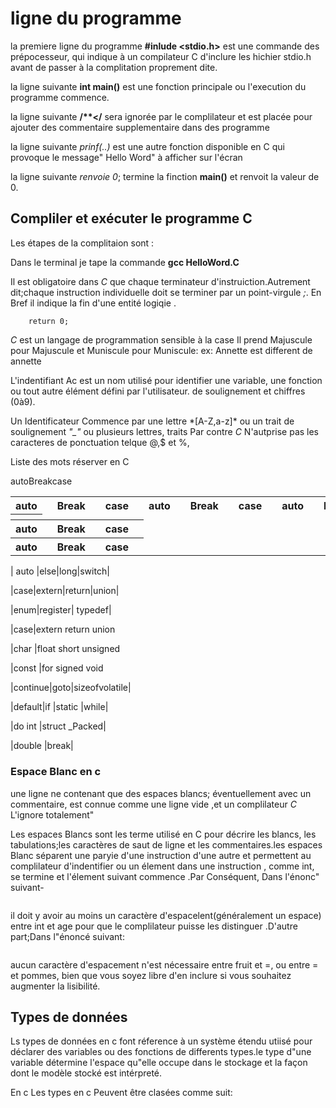 # ligne du programme 
la premiere ligne du programme **#inlude <stdio.h>** est une commande des prépocesseur, qui indique à un compilateur C d'inclure les hichier stdio.h avant de passer à la complitation proprement dite.

la ligne suivante **int main()** est une fonction principale ou l'execution du programme commence.

la ligne suivante __/**</__ sera ignorée par le complilateur et est placée pour ajouter des commentaire supplementaire dans des programme


la ligne suivante *prinf(..)* est une autre fonction disponible en C qui provoque le message" Hello Word" à afficher sur l'écran

la ligne suivante *renvoie 0*; termine la finction **main()** et renvoit la valeur de 0.

## Compliler et exécuter le programme C

Les étapes de la complitaion sont :

Dans le terminal je tape la commande **gcc HelloWord.C**

Il est obligatoire dans *C* que chaque terminateur d'instruiction.Autrement dit;chaque instruction individuelle doit se terminer par un point-virgule *;*. En Bref il indique la fin d'une entité logiqie .


```printf("Hello, World! \n");
    return 0;
```
 *C* est un langage de  programmation sensible à  la case Il prend Majuscule pour Majuscule et Muniscule pour Muniscule:
 ex: Annette est different de annette

 L'indentifiant Ac est un nom utilisé pour identifier une variable, une fonction ou tout autre élément défini par l'utilisateur. 
 de soulignement et chiffres (0à9).

Un Identificateur Commence par une lettre \*[A-Z,a-z]* ou un trait de soulignement *"_"* ou plusieurs lettres, traits
 Par contre *C* N'autprise pas les caracteres de ponctuation telque @,$ et %, 


Liste des mots réserver en C

<table>
    <!-- <tr> -->
        <th>auto<th>
        <th>Break<th>
        <th>case<th>
          <th>auto<th>
        <th>Break<th>
        <th>case<th>  
        <th>auto<th>
        <th>Break<th>
        <th>else<th>  
        <th>long<th>
        <th>switch<th>
        <th>union<th>  
        <th>enum<th>
        <th>register<th>
        <th>typedef<th>  
        <th>extern<th>
        <th>return<th>
        <th>union<th>
    <!-- <tr> -->
     <th>
        <tr>auto<tr>
        <tr>Break<tr>
        <tr>case<tr>
    <th>
     <tr>
        <th>auto<th>
        <th>Break<th>
        <th>case<th>
    <tr> <tr>
        <th>auto<th>
        <th>Break<th>
        <th>case<th>
    <tr>
<table>

| auto	|else|long|switch|
<!-- |---|---|--- |---| -->
|case|extern|return|union|
<!-- | ---|---|---|---|---|---| -->
|enum|register|	typedef|
<!-- | ---  |---|---|---|---|---| -->
|case|extern	return	union
<!-- | ---  |---|---|---|---|---| -->
|char	|float	short	unsigned
<!-- | ---  |---|---|---|---|---| -->
|const	|for	signed	void
<!-- | ---|---|---|---|---|---| -->
|continue|goto|sizeofvolatile|
<!-- | ---  |---|---|---|---|---| -->
|default|if	|static	|while|
<!-- | ---  |---|---|---|---|---| -->
|do	int	|struct	_Packed|
<!-- | ---  |---|---|---|---|---| -->
|double |break|

### Espace Blanc en c

une ligne ne contenant que des espaces blancs; éventuellement avec un commentaire, est connue comme une ligne vide ,et un complilateur *C* L'ignore totalement"

Les espaces Blancs sont les terme utilisé en C pour décrire les blancs, les tabulations;les caractères de saut de ligne et les commentaires.les espaces Blanc séparent une paryie d'une instruction d'une autre et permettent au complilateur d'indentifier ou un élement dans une instruction , comme int, se termine et l'élement suivant commence .Par Conséquent, Dans l'énonc" suivant-

```int age;
```
il doit y avoir au moins un caractère d'espacelent(généralement un espace) entre int et age pour que le complilateur puisse les distinguer .D'autre part;Dans l"énoncé suivant:

```fruit = apples + oranges; //get the total fuit
```

aucun caractère d'espacement n'est nécessaire entre fruit et =, ou entre = et pommes, bien que vous soyez libre d'en inclure si vous souhaitez augmenter la lisibilité.


## Types de données

Ls types de données en c font réference à un système étendu utiisé pour déclarer des variables ou des fonctions de differents types.le type d"une variable détermine l'espace qu"elle occupe dans le stockage et la façon dont le modèle stocké est intérpreté.



En c Les types en c Peuvent être clasées comme suit:

